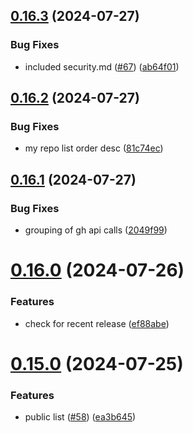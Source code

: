 ## [0.16.3](https://github.com/EddieHubCommunity/HealthCheck/compare/v0.16.2...v0.16.3) (2024-07-27)


### Bug Fixes

* included security.md ([#67](https://github.com/EddieHubCommunity/HealthCheck/issues/67)) ([ab64f01](https://github.com/EddieHubCommunity/HealthCheck/commit/ab64f01d3e0eabd4cc3b811c03913265a52fe327))



## [0.16.2](https://github.com/EddieHubCommunity/HealthCheck/compare/v0.16.1...v0.16.2) (2024-07-27)


### Bug Fixes

* my repo list order desc ([81c74ec](https://github.com/EddieHubCommunity/HealthCheck/commit/81c74eccdc008ecb8c1b3924a6b043094044e1f9))



## [0.16.1](https://github.com/EddieHubCommunity/HealthCheck/compare/v0.16.0...v0.16.1) (2024-07-27)


### Bug Fixes

* grouping of gh api calls ([2049f99](https://github.com/EddieHubCommunity/HealthCheck/commit/2049f9907e4520c47a3d12878bba40ffd1236ae8))



# [0.16.0](https://github.com/EddieHubCommunity/HealthCheck/compare/v0.15.0...v0.16.0) (2024-07-26)


### Features

* check for recent release ([ef88abe](https://github.com/EddieHubCommunity/HealthCheck/commit/ef88abe8de0913a4d3d672ed5c47e9d25a31db79))



# [0.15.0](https://github.com/EddieHubCommunity/HealthCheck/compare/v0.14.0...v0.15.0) (2024-07-25)


### Features

* public list ([#58](https://github.com/EddieHubCommunity/HealthCheck/issues/58)) ([ea3b645](https://github.com/EddieHubCommunity/HealthCheck/commit/ea3b645ce863dd9022396a3692bb046893e467ae))



